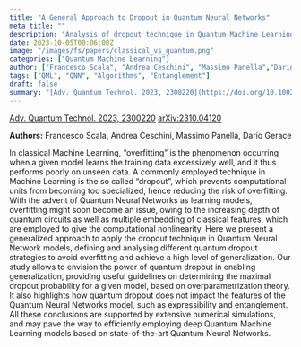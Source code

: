 ```yaml
---
title: "A General Approach to Dropout in Quantum Neural Networks"
meta_title: ""
description: "Analysis of dropout technique in Quantum Machine Learning"
date: 2023-10-05T00:06:00Z
image: "/images/fs/papers/classical_vs_quantum.png"
categories: ["Quantum Machine Learning"]
author: ["Francesco Scala", "Andrea Ceschini", "Massimo Panella","Dario Gerace"]
tags: ["QML", "QNN", "Algorithms", "Entanglement"]
draft: false
summary: "[Adv. Quantum Technol. 2023, 2300220](https://doi.org/10.1002/qute.202300220)"
---
```


[Adv. Quantum Technol. 2023, 2300220](https://doi.org/10.1002/qute.202300220)
[arXiv:2310.04120](https://arxiv.org/abs/2310.04120)

**Authors:** Francesco Scala, Andrea Ceschini, Massimo Panella, Dario Gerace

In classical Machine Learning, “overfitting” is the phenomenon occurring when a given model learns the training data excessively well, and it thus performs poorly on unseen data. A commonly employed technique in Machine Learning is the so called “dropout”, which prevents computational units from becoming too specialized, hence reducing the risk of overfitting. With the advent of Quantum Neural Networks as learning models, overfitting might soon become an issue, owing to the increasing depth of quantum circuits as well as multiple embedding of classical features, which are employed to give the computational nonlinearity. Here we present a generalized approach to apply the dropout technique in Quantum Neural Network models, defining and analysing different quantum dropout strategies to avoid overfitting and achieve a high level of generalization. Our study allows to envision the power of quantum dropout in enabling generalization, providing useful guidelines on determining the maximal dropout probability for a given model, based on overparametrization theory. It also highlights how quantum dropout does not impact the features of the Quantum Neural Networks model, such as expressibility and entanglement. All these conclusions are supported by extensive numerical simulations, and may pave the way to efficiently employing deep Quantum Machine Learning models based on state-of-the-art Quantum Neural Networks.